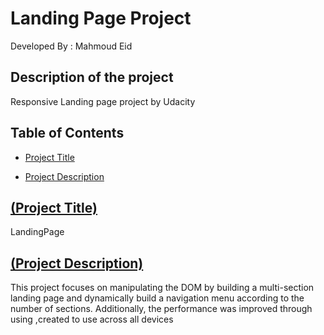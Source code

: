 # Landing Page Project
Developed By : Mahmoud Eid
## Description of the project

Responsive Landing page project by Udacity

## Table of Contents
* [Project Title](#projectTitle)

* [Project Description](#projectDescription)

## [(Project Title)](#projectDescription)

LandingPage

## [(Project Description)](#projectDescription)

This project focuses on manipulating the DOM by building a multi-section landing page and dynamically build a navigation menu according to the number of sections. Additionally, the performance was improved through using ,created to use across all devices
